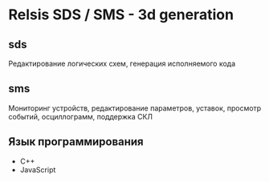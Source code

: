 # Relsis SDS / SMS - 3d generation 

<!-- 
2022-10-10
-->
## sds
Редактирование логических схем, генерация исполняемого кода
## sms
Мониторинг устройств, редактирование параметров, уставок, просмотр событий, осциллограмм, поддержка СКЛ


## Язык программирования 
- C++
- JavaSсript
